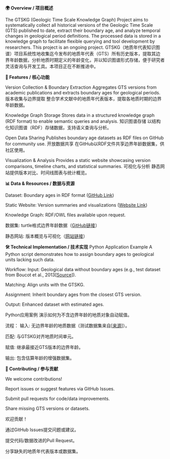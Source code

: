 **🌍 Overview / 项目概述**

The GTSKG (Geologic Time Scale Knowledge Graph) Project aims to systematically collect all historical versions of the Geologic Time Scale (GTS) published to date, extract their boundary age, and analyze temporal changes in geological period definitions. The processed data is stored in a knowledge graph to facilitate flexible querying and tool development by researchers. This project is an ongoing project.
GTSKG（地质年代表知识图谱）项目系统性地收集迄今发布的地质年代表（GTS）所有历史版本，提取其边界年龄数据，分析地质时期定义的年龄变化，并以知识图谱形式存储，便于研究者灵活查询与开发工具。本项目正在不断推进中。

**🚀 Features / 核心功能**

Version Collection & Boundary Extraction
Aggregates GTS versions from academic publications and extracts boundary ages for geological periods.
版本收集与边界提取
整合学术文献中的地质年代表版本，提取各地质时期的边界年龄数据。

Knowledge Graph Storage
Stores data in a structured knowledge graph (RDF format) to enable semantic queries and analysis.
知识图谱存储
以结构化知识图谱（RDF）存储数据，支持语义查询与分析。

Open Data Sharing
Publishes boundary age datasets as RDF files on GitHub for community use.
开放数据共享
在GitHub以RDF文件共享边界年龄数据集，供社区使用。

Visualization & Analysis
Provides a static website showcasing version comparisons, timeline charts, and statistical summaries.
可视化与分析
静态网站提供版本对比、时间线图表与统计概览。

**📊 Data & Resources / 数据与资源**

Dataset: Boundary ages in RDF format ([GitHub Link](https://github.com/Hongwei2021/Hongwei2021.github.io/edit/main))

Static Website: Version summaries and visualizations ([Website Link](https://hongwei2021.github.io/))

Knowledge Graph: RDF/OWL files available upon request.

数据集: turtle格式边界年龄数据（[GitHub链接](https://github.com/Hongwei2021/Hongwei2021.github.io/edit/main)）

静态网站: 版本概览与可视化（[网站链接](https://hongwei2021.github.io/)）

**🛠️ Technical Implementation / 技术实现**
Python Application Example
A Python script demonstrates how to assign boundary ages to geological units lacking such data.

Workflow:
Input: Geological data without boundary ages (e.g., test dataset from Boucot et al., 2013[[Source](https://www.researchgate.net/publication/268209252_Boucot_et_al_2013_Lithology_Data_Tables_Excel_Spreadsheets/stats)]).

Matching: Align units with the GTSKG.

Assignment: Inherit boundary ages from the closest GTS version.

Output: Enhanced dataset with estimated ages.

Python应用案例
演示如何为不含边界年龄的地质对象自动赋值。

流程：
输入: 无边界年龄的地质数据（测试数据集来自[[来源](https://www.researchgate.net/publication/268209252_Boucot_et_al_2013_Lithology_Data_Tables_Excel_Spreadsheets/stats)]）。

匹配: 与GTSKG对齐地质时间单元。

赋值: 继承最接近GTS版本的边界年龄。

输出: 包含估算年龄的增强数据集。



**🤝 Contributing / 参与贡献**

We welcome contributions!

Report issues or suggest features via GitHub Issues.

Submit pull requests for code/data improvements.

Share missing GTS versions or datasets.

欢迎贡献！

通过GitHub Issues提交问题或建议。

提交代码/数据改进的Pull Request。

分享缺失的地质年代表版本或数据集。

